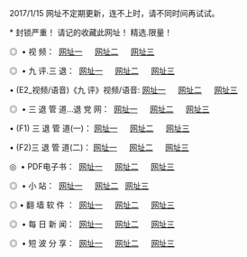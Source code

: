 2017/1/15 网址不定期更新，连不上时，请不同时间再试试。
<p> * 封锁严重！ 请记的收藏此网址！ 精选.限量！</p>
<p>◎   • 视 频： 
<a href="http://w3.css5.pw/tv/" target="_blank">网址一</a> 　 
<a href="http://w3.css5.pw/9018.html" target="_blank">网址二</a> 　 
<a href="http://w3.css5.pw/9449.html" target="_blank">网址三</a></p>
<p>◎   • 九 评.三 退：  
<a href="http://w3.css5.pw/tt/" target="_blank">网址一</a> 　 
<a href="http://w3.css5.pw/v2/" target="_blank">网址二</a> 　 
<a href="http://w3.css5.pw/t/" target="_blank">网址三</a> 　</p>
<p>  • (E2_视频/语音)《九 评》视频/语音: 
<a href="http://w3.css5.pw/7738.html" target="_blank">网址一</a> 　 
<a href="http://w3.css5.pw/7614.html" target="_blank">网址二</a> 　 
<a href="http://w3.css5.pw/7633.html" target="_blank">网址三</a></p>
<p>◎   • 三 退 管 道...退 党 网：  
<a href="http://w3.css5.pw/go/8/" target="_blank">网址一</a> 　 
<a href="http://w3.css5.pw/go/8/" target="_blank">网址二</a> 　 
<a href="http://w3.css5.pw/go/8/" target="_blank">网址三</a></p>
<p>  • (F1) 三 退 管 道(一)： 
<a href="http://w3.css5.pw/dd/" target="_blank">网址一</a> 　 
<a href="http://w3.css5.pw/dd/" target="_blank">网址二</a> 　 
<a href="http://w3.css5.pw/dd/" target="_blank">网址三</a></p>
<p>  • (F2)三 退 管 道(二)： 
<a href="http://w3.css5.pw/d/" target="_blank">网址一</a> 　 
<a href="http://w3.css5.pw/d/" target="_blank">网址二</a> 　 
<a href="http://w3.css5.pw/d/" target="_blank">网址三</a></p>
<p>◎   • PDF电子书：  
<a href="http://w3.css5.pw/p/" target="_blank">网址一</a> 　 
<a href="http://w3.css5.pw/p/" target="_blank">网址二</a> 　 
<a href="http://w3.css5.pw/p/" target="_blank">网址三</a></p>
<p>◎ </span>  •  小 站：  
<a href="http://w3.css5.pw/" target="_blank">网址一</a> 　 
<a href="http://w3.css5.pw/" target="_blank">网址二</a>   
<a href="http://w3.css5.pw/" target="_blank">网址三</a></p>
<p>◎  • 翻 墙 软 件 ：  
<a href="http://w3.css5.pw/ff/" target="_blank">网址一</a> 　 
<a href="http://w3.css5.pw/ff/" target="_blank">网址二</a> 　 
<a href="http://w3.css5.pw/ff/" target="_blank">网址三</a></p>
<p>◎ </span>  • 每 日 新 闻：  
<a href="http://w3.css5.pw/day/" target="_blank">网址一</a> 　 
<a href="http://w3.css5.pw/day/" target="_blank">网址二</a> 　 
<a href="http://w3.css5.pw/day/" target="_blank">网址三</a></p>
<p>◎ </span>  • 短 波 分 享：  
<a href="http://w3.css5.pw/h/" target="_blank">网址一</a> 　 
<a href="http://w3.css5.pw/h/" target="_blank">网址二</a> 　 
<a href="http://w3.css5.pw/h/" target="_blank">网址三</a></p>
